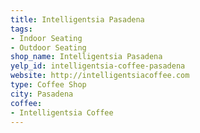 ```yaml
---
title: Intelligentsia Pasadena
tags:
- Indoor Seating
- Outdoor Seating
shop_name: Intelligentsia Pasadena
yelp_id: intelligentsia-coffee-pasadena
website: http://intelligentsiacoffee.com
type: Coffee Shop
city: Pasadena
coffee:
- Intelligentsia Coffee
---
```


